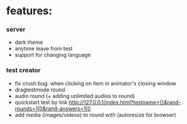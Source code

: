# features:

### server

- dark theme
- anytime leave from test
- support for changing language

### test creator

- fix crush bug: when clicking on item in animator's closing window
- dragtestmode round
- audio round (+ adding unlimited audios to round)
- quickstart test by link http://127.0.0.1/index.html?testname={}&rand-rounds=1|0&rand-answers=1|0
- add media (images/videos) to round with (autoresize for browser)

